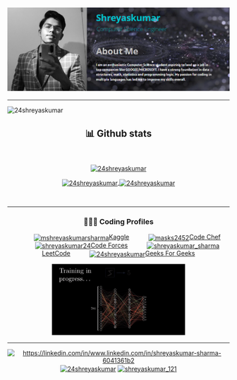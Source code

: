 ### 
### <h3 align="center"><img src = 'Banner.png'></h3>
<hr>

<p align="left"> <img src="https://komarev.com/ghpvc/?username=24shreyaskumar&label=Profile%20views&color=0e75b6&style=flat-square" alt="24shreyaskumar" /> </p>


<div>
    <h2 align="center" font color = "0093AB"> 📊 Github stats </h2>
      <br/>
        <p align="center">
          <a href="https://github.com/24Shreyaskumar/">
          <img align="center" src="https://github-readme-stats.vercel.app/api/top-langs?username=24shreyaskumar&show_icons=true&theme=onedark&title_color=FFD124&text_color=00AFC1&hide_border=true&locale=en" alt="24shreyaskumar" /></a>
        </p>
        <p align="center">
          <a href="https://github.com/24Shreyaskumar/">
          <img width = "49.5%" align="center" src="https://github-readme-stats.vercel.app/api?username=24shreyaskumar&show_icons=true&theme=onedark&title_color=FFD124&text_color=00AFC1&hide_border=true&locale=en" alt="24shreyaskumar">
          <img width = "49.5%" align="center" src="https://github-readme-streak-stats.herokuapp.com/?user=24shreyaskumar&show_icons=true&theme=onedark&title_color=FFD124&text_color=00AFC1&hide_border=true&locale=en" alt="24shreyaskumar" />
          </a>
       </p>
     <br>
  </div>
  
  




<hr>

<h3 align = "Center">👨🏻‍💻 Coding Profiles </h3>
   
<p align = "center">
   &nbsp;&nbsp;&nbsp;&nbsp;&nbsp;&nbsp;&nbsp;&nbsp;&nbsp;&nbsp;<a href="https://kaggle.com/mshreyaskumarsharma" target="blank"><img align="center" src="https://raw.githubusercontent.com/rahuldkjain/github-profile-readme-generator/master/src/images/icons/Social/kaggle.svg" alt="mshreyaskumarsharma" height="30" width="40" />Kaggle</a>
   &nbsp;&nbsp;&nbsp;&nbsp;&nbsp;&nbsp;&nbsp;&nbsp;&nbsp;&nbsp;<a href="https://www.codechef.com/users/masks2452" target="blank"><img align="center" src="https://cdn.jsdelivr.net/npm/simple-icons@3.1.0/icons/codechef.svg" alt="masks2452" height="30" width="40" />Code Chef</a>
   &nbsp;&nbsp;&nbsp;&nbsp;&nbsp;&nbsp;&nbsp;&nbsp;&nbsp;&nbsp;<a href="https://codeforces.com/profile/shreyaskumar24" target="blank"><img align="center" src="https://raw.githubusercontent.com/rahuldkjain/github-profile-readme-generator/master/src/images/icons/Social/codeforces.svg" alt="shreyaskumar24" height="30" width="40" />Code Forces</a>
   &nbsp;&nbsp;&nbsp;&nbsp;&nbsp;&nbsp;&nbsp;&nbsp;&nbsp;&nbsp;<a href="https://www.leetcode.com/shreyaskumar_sharma" target="blank"><img align="center" src="https://raw.githubusercontent.com/rahuldkjain/github-profile-readme-generator/master/src/images/icons/Social/leet-code.svg" alt="shreyaskumar_sharma" height="30" width="40" />LeetCode</a>
   &nbsp;&nbsp;&nbsp;&nbsp;&nbsp;&nbsp;&nbsp;&nbsp;&nbsp;&nbsp;<a href="https://auth.geeksforgeeks.org/user/24shreyaskumar" target="blank"><img align="center" src="https://raw.githubusercontent.com/rahuldkjain/github-profile-readme-generator/master/src/images/icons/Social/geeks-for-geeks.svg" alt="24shreyaskumar" height="30" width="40" />Geeks For Geeks</a>
 </p>




<p align = "center">
    <img width = "60%" src = 'ezgif-5-1f44982b39.gif' alt = "Training in Progress....">
</p>

        

<hr>

<p align="center">
        <a href="https://linkedin.com/in/https://linkedin.com/in/www.linkedin.com/in/shreyaskumar-sharma-6041361b2" target="blank"><img align="center" src="https://raw.githubusercontent.com/rahuldkjain/github-profile-readme-generator/master/src/images/icons/Social/linked-in-alt.svg" alt="https://linkedin.com/in/www.linkedin.com/in/shreyaskumar-sharma-6041361b2" height="30" width="40" /></a>
        <a href="https://instagram.com/24shreyaskumar" target="blank"><img align="center" src="https://raw.githubusercontent.com/rahuldkjain/github-profile-readme-generator/master/src/images/icons/Social/instagram.svg" alt="24shreyaskumar" height="30" width="40" /></a>
        <a href="https://www.hackerrank.com/shreyaskumar_121" target="blank"><img align="center" src="https://raw.githubusercontent.com/rahuldkjain/github-profile-readme-generator/master/src/images/icons/Social/hackerrank.svg" alt="shreyaskumar_121" height="30" width="40" /></a>
</p>



<!--
**24Shreyaskumar/24Shreyaskumar** is a ✨ _special_ ✨ repository because its `README.md` (this file) appears on your GitHub profile.

Here are some ideas to get you started:

- 🔭 I’m currently working on ...
- 🌱 I’m currently learning ...
- 👯 I’m looking to collaborate on ...
- 🤔 I’m looking for help with ...
- 💬 Ask me about ...
- 📫 How to reach me: ...
- 😄 Pronouns: ...
- ⚡ Fun fact: ...
-->
<!--
**24Shreyaskumar/24Shreyaskumar** is a ✨ _special_ ✨ repository because its `README.md` (this file) appears on your GitHub profile.

Here are some ideas to get you started:

- 🔭 I’m currently working on ...
- 🌱 I’m currently learning ...
- 👯 I’m looking to collaborate on ...
- 🤔 I’m looking for help with ...
- 💬 Ask me about ...
- 📫 How to reach me: ...
- 😄 Pronouns: ...
- ⚡ Fun fact: ...
-->

